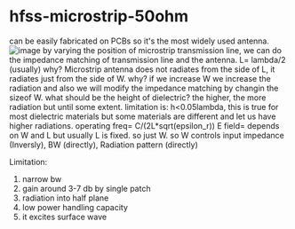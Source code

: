 # hfss-microstrip-50ohm

can be easily fabricated on PCBs so it's the most widely used antenna.
![image](https://github.com/user-attachments/assets/b946fdf6-970e-4abc-b398-1ebcdf2076be)
by varying the position of microstrip transmission line, we can do the impedance matching of transmission line and the antenna.
L= lambda/2 (usually) why?
Microstrip antenna does not radiates from the side of L, it radiates just from the side of W. why? if we increase W we increase the radiation and also we will modify the impedance matching by changin the sizeof W.
what should be the height of dielectric? the higher, the more radiation but until some extent. limitation is: h<0.05lambda, this is true for most dielectric materials but some materials are different and let us have higher radiations.
operating freq= C/(2L*sqrt(epsilon_r))
E field= depends on W and L but usually L is fixed. so just W.
so W controls input impedance (Inversly), BW (directly), Radiation pattern (directly)


Limitation: 
1. narrow bw
2. gain around 3-7 db by single patch
3. radiation into half plane
4. low power handling capacity
5. it excites surface wave
